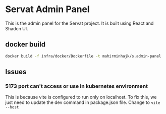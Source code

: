 # Servat Admin Panel
This is the admin panel for the Servat project. It is built using React and Shadcn UI.

## docker build
```bash
docker build -f infra/docker/Dockerfile -t mahirminhajk/s.admin-panel .
```
## Issues

### 5173 port can't access or use in kubernetes environment
This is because vite is configured to run only on localhost. To fix this, we just need to update the dev command in package.json file. Change to `vite --host` 